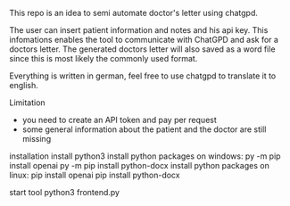 This repo is an idea to semi automate doctor's letter using chatgpd.

The user can insert patient information and notes and his api key.
This infomations enables the tool to communicate with ChatGPD and ask for a doctors letter.
The generated doctors letter will also saved as a word file since this is most likely the commonly used format.

Everything is written in german, feel free to use chatgpd to translate it to english.

Limitation
- you need to create an API token and pay per request
- some general information about the patient and the doctor are still missing


installation
install python3
install python packages on windows:
py -m pip install openai
py -m pip install python-docx 
install python packages on linux:
pip install openai
pip install python-docx 

start tool
python3 frontend.py
